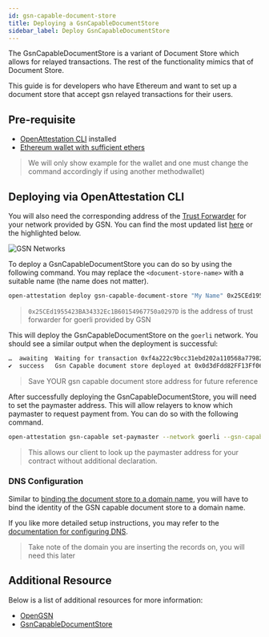 ```yaml
---
id: gsn-capable-document-store
title: Deploying a GsnCapableDocumentStore
sidebar_label: Deploy GsnCapableDocumentStore
---
```


The GsnCapableDocumentStore is a variant of Document Store which allows for relayed transactions. The rest of the functionality mimics that of Document Store.

This guide is for developers who have Ethereum and want to set up a document store that accept gsn relayed transactions for their users.

## Pre-requisite

- [OpenAttestation CLI](/docs/developer-section/libraries/remote-files/open-attestation-cli) installed
- [Ethereum wallet with sufficient ethers](/docs/integrator-section/verifiable-document/ethereum/wallet)

> We will only show example for the wallet and one must change the command accordingly if using another methodwallet)

## Deploying via OpenAttestation CLI

You will also need the corresponding address of the [Trust Forwarder](https://docs.opengsn.org/learn/index.html#forwarder) for your network provided by GSN. You can find the most updated list [here](https://docs.opengsn.org/gsn-provider/networks.html) or the highlighted below.

![GSN Networks](/docs/docs-section/deprecated/gas-station-network/gsn_network_address.png)

To deploy a GsnCapableDocumentStore you can do so by using the following command. You may replace the `<document-store-name>` with a suitable name (the name does not matter).

```bash
open-attestation deploy gsn-capable-document-store "My Name" 0x25CEd1955423BA34332Ec1B60154967750a0297D --network goerli
```

> `0x25CEd1955423BA34332Ec1B60154967750a0297D` is the address of trust forwarder for goerli provided by GSN

This will deploy the GsnCapableDocumentStore on the `goerli` network. You should see a similar output when the deployment is successful:

```bash
…  awaiting  Waiting for transaction 0xf4a222c9bcc31ebd202a110568a7798218477482b773f49290e1df8b4936a313 to be mined
✔  success   Gsn Capable document store deployed at 0x0d3dFdd82FF13Ff06a336e28CABE465B64fD8168
```

> Save YOUR gsn capable document store address for future reference

After successfully deploying the GsnCapableDocumentStore, you will need to set the paymaster address. This will allow relayers to know which paymaster to request payment from. You can do so with the following command.

```bash
open-attestation gsn-capable set-paymaster --network goerli --gsn-capable-address 0x0d3dFdd82FF13Ff06a336e28CABE465B64fD8168 --paymaster-address 0xcB94584760bCA09e9fa7117C4eE966814f17a306
```

> This allows our client to look up the paymaster address for your contract without additional declaration.

### DNS Configuration

Similar to [binding the document store to a domain name](/docs/integrator-section/verifiable-document/ethereum/document-store), you will have to bind the identity of the GSN capable document store to a domain name.

If you like more detailed setup instructions, you may refer to the [documentation for configuring DNS](docs/developer-section/quickstart/configure-dns).

> Take note of the domain you are inserting the records on, you will need this later

## Additional Resource

Below is a list of additional resources for more information:

- [OpenGSN](https://docs.opengsn.org/learn/index.html)
- [GsnCapableDocumentStore](https://github.com/Open-Attestation/document-store/blob/master/contracts/GsnCapableDocumentStore.sol)
